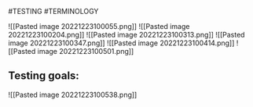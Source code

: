 #TESTING #TERMINOLOGY

![[Pasted image 20221223100055.png]]
![[Pasted image 20221223100204.png]]
![[Pasted image 20221223100313.png]]
![[Pasted image 20221223100347.png]]
![[Pasted image 20221223100414.png]]
![[Pasted image 20221223100501.png]]


## Testing goals:
![[Pasted image 20221223100538.png]]


